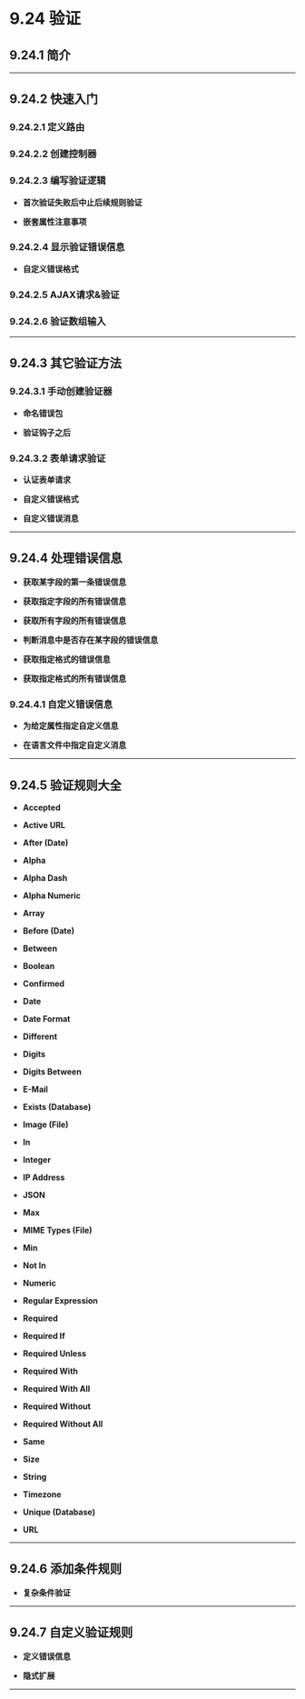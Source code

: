 # 9.24 验证

## 9.24.1 简介

--------------------------------------------------------------------------------

## 9.24.2 快速入门

### 9.24.2.1 定义路由

### 9.24.2.2 创建控制器

### 9.24.2.3 编写验证逻辑

- **首次验证失败后中止后续规则验证**

- **嵌套属性注意事项**

### 9.24.2.4 显示验证错误信息

- **自定义错误格式**

### 9.24.2.5 AJAX请求&验证

### 9.24.2.6 验证数组输入

--------------------------------------------------------------------------------

## 9.24.3 其它验证方法

### 9.24.3.1 手动创建验证器

- **命名错误包**

- **验证钩子之后**

### 9.24.3.2 表单请求验证

- **认证表单请求**

- **自定义错误格式**

- **自定义错误消息**

--------------------------------------------------------------------------------

## 9.24.4 处理错误信息

- **获取某字段的第一条错误信息**

- **获取指定字段的所有错误信息**

- **获取所有字段的所有错误信息**

- **判断消息中是否存在某字段的错误信息**

- **获取指定格式的错误信息**

- **获取指定格式的所有错误信息**

### 9.24.4.1 自定义错误信息

- **为给定属性指定自定义信息**

- **在语言文件中指定自定义消息**

--------------------------------------------------------------------------------

## 9.24.5 验证规则大全

- **Accepted**

- **Active URL**

- **After (Date)**

- **Alpha**

- **Alpha Dash**

- **Alpha Numeric**

- **Array**

- **Before (Date)**

- **Between**

- **Boolean**

- **Confirmed**

- **Date**

- **Date Format**

- **Different**

- **Digits**

- **Digits Between**

- **E-Mail**

- **Exists (Database)**

- **Image (File)**

- **In**

- **Integer**

- **IP Address**

- **JSON**

- **Max**

- **MIME Types (File)**

- **Min**

- **Not In**

- **Numeric**

- **Regular Expression**

- **Required**

- **Required If**

- **Required Unless**

- **Required With**

- **Required With All**

- **Required Without**

- **Required Without All**

- **Same**

- **Size**

- **String**

- **Timezone**

- **Unique (Database)**

- **URL**

--------------------------------------------------------------------------------

## 9.24.6 添加条件规则

- **复杂条件验证**

--------------------------------------------------------------------------------

## 9.24.7 自定义验证规则

- **定义错误信息**

- **隐式扩展**

--------------------------------------------------------------------------------
